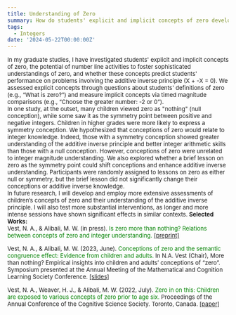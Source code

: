 ```yaml
---
title: Understanding of Zero
summary: How do students' explicit and implicit concepts of zero develop, and how do activities with number lines influence their understanding of zero and their ability to use the additive inverse principle?
tags:
  - Integers
date: '2024-05-22T00:00:00Z'
---
```

<font size="-1">In my graduate studies, I have investigated students' explicit and implicit concepts of zero, the potential of number line activities to foster sophisticated understandings of zero, and whether these concepts predict students' performance on problems involving the additive inverse principle (X + -X = 0). We assessed explicit concepts through questions about students' definitions of zero (e.g., “What is zero?”) and measure implicit concepts via timed magnitude comparisons (e.g., “Choose the greater number: -2 or 0”). <br>
In one study, at the outset, many children viewed zero as "nothing" (null conception), while some saw it as the symmetry point between positive and negative integers. Children in higher grades were more likely to express a symmetry conception. We hypothesized that conceptions of zero would relate to integer knowledge. Indeed, those with a symmetry conception showed greater understanding of the additive inverse principle and better integer arithmetic skills than those with a null conception. However, conceptions of zero were unrelated to integer magnitude understanding. We also explored whether a brief lesson on zero as the symmetry point could shift conceptions and enhance additive inverse understanding. Participants were randomly assigned to lessons on zero as either null or symmetry, but the brief lesson did not significantly change their conceptions or additive inverse knowledge. <br>
In future research, I will develop and employ more extensive assessments of children’s concepts of zero and their understanding of the additive inverse principle. I will also test more substantial interventions, as longer and more intense sessions have shown significant effects in similar contexts. 
<strong>Selected Works:</strong> <br>
Vest, N. A., & Alibali, M. W. (in press). <span style="color:green">Is zero more than nothing? Relations between concepts of zero and integer understanding.</span> [[preprint]](https://osf.io/preprints/psyarxiv/49m27)

Vest, N. A., & Alibali, M. W. (2023, June). <span style="color:green">Conceptions of zero and the semantic congruence effect: Evidence from children and adults.</span> In N.A. Vest (Chair), More than nothing? Empirical insights into children and adults’ conceptions of “zero”. Symposium presented at the Annual Meeting of the Mathematical and Cognition Learning Society Conference. [[slides]](http://dx.doi.org/10.13140/RG.2.2.17772.99202)

Vest, N. A., Weaver, H. J., & Alibali, M. W. (2022, July). <span style="color:green">Zero in on this: Children are exposed to various concepts of zero prior to age six.</span> Proceedings of the Annual Conference of the Cognitive Science Society. Toronto, Canada. [[paper]](https://www.researchgate.net/publication/381184844_Zero_in_on_This_Children_are_Exposed_to_Various_Concepts_of_Zero_Prior_to_Age_Six)</font>
